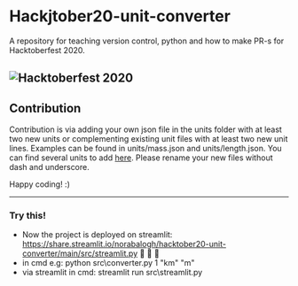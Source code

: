 # Hackjtober20-unit-converter
A repository for teaching version control, python and how to make PR-s for Hacktoberfest 2020.

![Hacktoberfest 2020](https://i0.wp.com/wp.laravel-news.com/wp-content/uploads/2020/09/hacktoberfest2020.jpg)
---
## Contribution
Contribution is via adding your own json file in the units folder with at least two new units or complementing existing unit files with at least two new unit lines. Examples can be found in units/mass.json and units/length.json. You can find several units to add [here](https://github.com/duckduckgo/zeroclickinfo-goodies/blob/master/share/goodie/cheat_sheets/json/si-units.json). Please rename your new files without dash and underscore.

Happy coding! :)

---
### Try this!

* Now the project is deployed on streamlit: https://share.streamlit.io/norabalogh/hacktober20-unit-converter/main/src/streamlit.py :rocket: :rocket: :rocket:
* in cmd e.g: python src\converter.py 1 "km" "m"
* via streamlit in cmd: streamlit run src\streamlit.py


